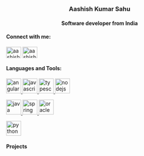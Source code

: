 <h3 align="center">Aashish Kumar Sahu</h3>
<h4 align="center">Software developer from India</h4>

<p align="left">
<h4 align="left">Connect with me:</h4>
<a href="http://github.com/aashishksahu" target="blank"><img align="center" src="https://cdn.jsdelivr.net/npm/simple-icons@3.0.1/icons/github.svg" alt="aashishksahu" height="30" width="40" /></a>
<a href="https://linkedin.com/in/aashishksahu" target="blank"><img align="center" src="https://cdn.jsdelivr.net/npm/simple-icons@3.0.1/icons/linkedin.svg" alt="aashishksahu" height="30" width="40" /></a>
</p>

<h4 align="left">Languages and Tools:</h4>
<p align="left">
    <a href="https://angular.io" target="_blank">
        <img src="https://devicons.github.io/devicon/devicon.git/icons/angularjs/angularjs-original.svg" alt="angularjs"
            width="40" height="40" />
    </a>
    <a href="https://developer.mozilla.org/en-US/docs/Web/JavaScript" target="_blank">
        <img src="https://devicons.github.io/devicon/devicon.git/icons/javascript/javascript-original.svg"
            alt="javascript" width="40" height="40" />
    </a>
    <a href="https://www.typescriptlang.org/" target="_blank">
        <img src="https://devicons.github.io/devicon/devicon.git/icons/typescript/typescript-original.svg"
            alt="typescript" width="40" height="40" />
    </a>
    <a href="https://nodejs.org" target="_blank">
        <img src="https://devicons.github.io/devicon/devicon.git/icons/nodejs/nodejs-original-wordmark.svg" alt="nodejs"
            width="40" height="40" />
    </a>
</p>
<p align="left">
    <a href="https://www.java.com" target="_blank">
        <img src="https://devicons.github.io/devicon/devicon.git/icons/java/java-original-wordmark.svg" alt="java"
            width="40" height="40" />
    </a>
    <a href="https://spring.io/" target="_blank">
        <img src="https://www.vectorlogo.zone/logos/springio/springio-icon.svg" alt="spring" width="40" height="40" />
    </a>
    <a href="https://www.oracle.com/" target="_blank">
        <img src="https://devicons.github.io/devicon/devicon.git/icons/oracle/oracle-original.svg" alt="oracle"
            width="40" height="40" />
    </a>
</p>
<p align="left">
    <a href="https://www.python.org" target="_blank">
        <img src="https://devicons.github.io/devicon/devicon.git/icons/python/python-original.svg" alt="python"
            width="40" height="40" />
    </a>
</p>

<h4 align="Left">Projects</h4>

